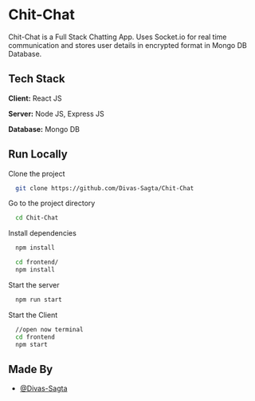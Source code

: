 
# Chit-Chat

Chit-Chat is a Full Stack Chatting App.
Uses Socket.io for real time communication and stores user details in encrypted format in Mongo DB Database.
## Tech Stack

**Client:** React JS

**Server:** Node JS, Express JS

**Database:** Mongo DB
  

## Run Locally

Clone the project

```bash
  git clone https://github.com/Divas-Sagta/Chit-Chat
```

Go to the project directory

```bash
  cd Chit-Chat
```

Install dependencies

```bash
  npm install
```

```bash
  cd frontend/
  npm install
```

Start the server

```bash
  npm run start
```
Start the Client

```bash
  //open now terminal
  cd frontend
  npm start
```


## Made By

- [@Divas-Sagta](https://github.com/Divas-Sagta)

  
